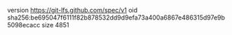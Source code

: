 version https://git-lfs.github.com/spec/v1
oid sha256:be695047f6111f82b878532dd9d9efa73a400a6867e486315d97e9b5098ecacc
size 4851
